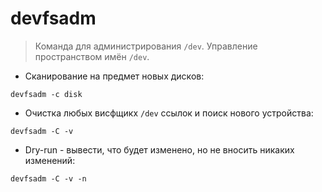 # devfsadm

> Команда для администрирования `/dev`. Управление пространством имён `/dev`.

- Сканирование на предмет новых дисков:

`devfsadm -c disk`

- Очистка любых висфщикх `/dev` ссылок и поиск нового устройства:

`devfsadm -C -v`

- Dry-run - вывести, что будет изменено, но не вносить никаких изменений:

`devfsadm -C -v -n`
